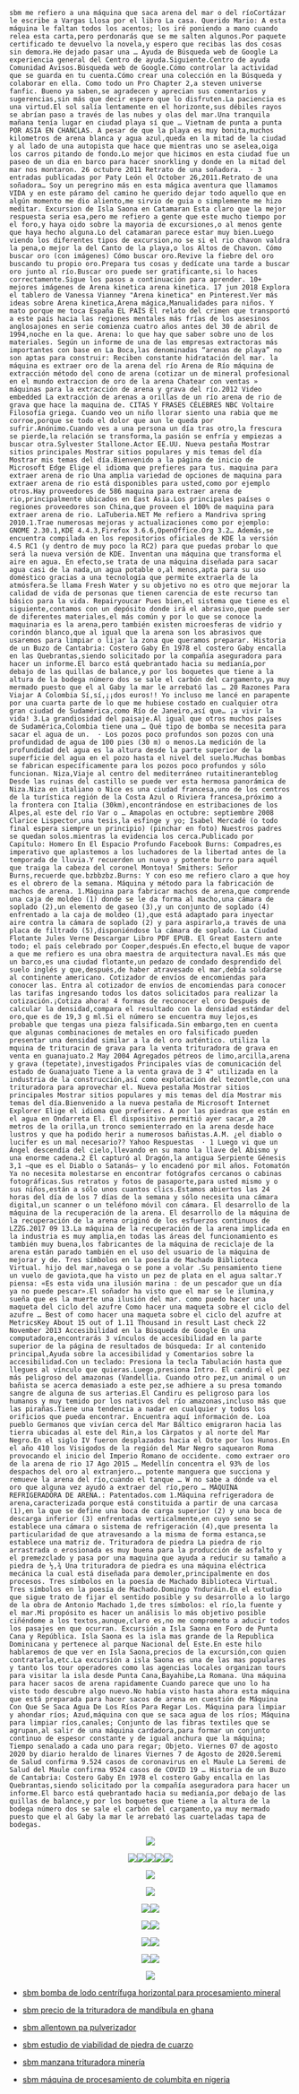 
```
sbm me refiero a una máquina que saca arena del mar o del ríoCortázar le escribe a Vargas Llosa por el libro La casa. Querido Mario: A esta máquina le faltan todos los acentos; los iré poniendo a mano cuando relea esta carta,pero perdonarás que se me salten algunos.Por paquete certificado te devuelvo la novela,y espero que recibas las dos cosas sin demora.He dejado pasar una … Ayuda de Búsqueda web de Google La experiencia general del Centro de ayuda.Siguiente.Centro de ayuda Comunidad Avisos.Búsqueda web de Google.Cómo controlar la actividad que se guarda en tu cuenta.Cómo crear una colección en la Búsqueda y colaborar en ella. Como todo un Pro Chapter 2,a steven universe fanfic. Bueno ya saben,se agradecen y aprecian sus comentarios y sugerencias,sin más que decir espero que lo disfruten.La paciencia es una virtud.El sol salía lentamente en el horizonte,sus débiles rayos se abrían paso a través de las nubes y olas del mar.Una tranquila mañana tenía lugar en ciudad playa sí que … Vietnam de punta a punta POR ASIA EN CHANCLAS. A pesar de que la playa es muy bonita,muchos kilometros de arena blanca y agua azul,queda en la mitad de la ciudad y al lado de una autopista que hace que mientras uno se aselea,oiga los carros pitando de fondo.Lo mejor que hicimos en esta ciudad fue un paseo de un dia en barco para hacer snorkling y donde en la mitad del mar nos montaron. 26 octubre 2011 Retrato de una soñadora.  · 3 entradas publicadas por Paty León el October 26,2011.Retrato de una soñadora… Soy un peregrino más en esta mágica aventura que llamamos VIDA y en este páramo del camino he querido dejar todo aquello que en algún momento me dio aliento,me sirvio de guia o simplemente me hizo meditar. Excursion de Isla Saona en Catamaran Esta claro que la mejor respuesta seria esa,pero me refiero a gente que este mucho tiempo por el foro,y haya oido sobre la mayoria de excursiones,o al menos gente que haya hecho alguna.Lo del catamaran parece estar muy bien.Luego viendo los diferentes tipos de excursion,no se si el rio chavon valdra la pena,o mejor la del Canto de la playa,o los Altos de Chavon. Cómo buscar oro (con imágenes) Cómo buscar oro.Revive la fiebre del oro buscando tu propio oro.Prepara tus cosas y dedícate una tarde a buscar oro junto al río.Buscar oro puede ser gratificante,si lo haces correctamente.Sigue los pasos a continuación para aprender. 10+ mejores imágenes de Arena kinetica arena kinetica. 17 jun 2018 Explora el tablero de Vanessa Vianney "Arena kinetica" en Pinterest.Ver más ideas sobre Arena kinetica,Arena mágica,Manualidades para niños. Y mato porque me toca España EL PAÍS El relato del crimen que transportó a este país hacia las regiones mentales más frías de los asesinos anglosajones en serie comienza cuatro años antes del 30 de abril de 1994,noche en la que. Arena: lo que hay que saber sobre uno de los materiales. Según un informe de una de las empresas extractoras más importantes con base en La Boca,las denominadas “arenas de playa” no son aptas para construir: Reciben constante hidratación del mar. la máquina es extraer oro de la arena del río Arena de Río máquina de extracción método del cono de arena (cotizar un de mineral profesional en el mundo extraccion de oro de la arena Chatear con ventas » máquinas para la extracción de arena y grava del río.2012 Video embedded La extracción de arenas a orillas de un río arena de rio de grava que hace la maquina de. CITAS Y FRASES CÉLEBRES NBC Voltaire Filosofía griega. Cuando veo un niño llorar siento una rabia que me corroe,porque se todo el dolor que aun le queda por sufrir.Anónimo.Cuando ves a una persona un día tras otro,la frescura se pierde,la relación se transforma,la pasión se enfría y empiezas a buscar otra.Sylvester Stallone.Actor EE.UU. Nueva pestaña Mostrar sitios principales Mostrar sitios populares y mis temas del día Mostrar mis temas del día.Bienvenido a la página de inicio de Microsoft Edge Elige el idioma que prefieres para tus. maquina para extraer arena de rio Una amplia variedad de opciones de maquina para extraer arena de rio está disponibles para usted,como por ejemplo otros.Hay proveedores de 586 maquina para extraer arena de rio,principalmente ubicados en East Asia.Los principales países o regiones proveedores son China,que proveen el 100% de maquina para extraer arena de rio. LaTuberia.NET Me refiero a Mandriva spring 2010.1.Trae numerosas mejoras y actualizaciones como por ejemplo: GNOME 2.30.1,KDE 4.4.3,Firefox 3.6.6,OpenOffice.Org 3.2… Además,se encuentra compilada en los repositorios oficiales de KDE la versión 4.5 RC1 (y dentro de muy poco la RC2) para que puedas probar lo que será la nueva versión de KDE. Inventan una máquina que transforma el aire en agua. En efecto,se trata de una máquina diseñada para sacar agua casi de la nada,un agua potable o,al menos,apta para su uso doméstico gracias a una tecnología que permite extraerla de la atmósfera.Se llama Fresh Water y su objetivo no es otro que mejorar la calidad de vida de personas que tienen carencia de este recurso tan básico para la vida. Repairyoucar Pues bien,el sistema que tiene es el siguiente,contamos con un depósito donde irá el abrasivo,que puede ser de diferentes materiales,el más común y por lo que se conoce la maquinaria es la arena,pero también existen microesferas de vidrio y corindón blanco,que al igual que la arena son los abrasivos que usaremos para limpiar o lijar la zona que queramos preparar. Historia de un Buzo de Cantabria: Costero Gaby En 1978 el costero Gaby encalla en las Quebrantas,siendo solicitado por la compañía aseguradora para hacer un informe.El barco está quebrantado hacia su medianía,por debajo de las quillas de balance,y por los boquetes que tiene a la altura de la bodega número dos se sale el carbón del cargamento,ya muy mermado puesto que el al Gaby la mar le arrebató las … 20 Razones Para Viajar A Colombia Sí,sí,¡¡dos euros!! Yo incluso me lancé en parapente por una cuarta parte de lo que me hubiese costado en cualquier otra gran ciudad de Sudamérica,como Río de Janeiro,así que… ¡a vivir la vida! 3.La grandiosidad del paisaje.Al igual que otros muchos países de Sudamérica,Colombia tiene una … Qué tipo de bomba se necesita para sacar el agua de un.  · Los pozos poco profundos son pozos con una profundidad de agua de 100 pies (30 m) o menos.La medición de la profundidad del agua es la altura desde la parte superior de la superficie del agua en el pozo hasta el nivel del suelo.Muchas bombas se fabrican específicamente para los pozos poco profundos y sólo funcionan. Niza,Viaje al centro del mediterráneo rutaitineranteblog Desde las ruinas del castillo se puede ver esta hermosa panorámica de Niza.Niza en italiano o Nice es una ciudad francesa,uno de los centros de la turística región de la Costa Azul o Riviera francesa,próximo a la frontera con Italia (30km),encontrándose en estribaciones de los Alpes,al este del río Var o … Amapolas en octubre: septiembre 2008 Clarice Lispector,una tesis,la esfinge y yo; Isabel Mercadé (o todo final espera siempre un principio) (pinchar en foto) Nuestros padres se quedan solos.mientras la evidencia los cerca.Publicado por Capitulo: Homero En El Espacio Profundo Facebook Burns: Compadres,es imperativo que aplastemos a los luchadores de la libertad antes de la temporada de lluvia.Y recuerden un nuevo y potente burro para aquél que traiga la cabeza del coronel Montoya! Smithers: Señor Burns,recuerde que.bzbbzbz.Burns: Y con eso me refiero claro a que hoy es el obrero de la semana. Máquina y método para la fabricación de machos de arena. 1.Máquina para fabricar machos de arena,que comprende una caja de moldeo (1) donde se le da forma al macho,una cámara de soplado (2),un elemento de gaseo (3),y un conjunto de soplado (4) enfrentado a la caja de moldeo (1),que está adaptado para inyectar aire contra la cámara de soplado (2) y para aspirarlo,a través de una placa de filtrado (5),disponiéndose la cámara de soplado. La Ciudad Flotante Jules Verne Descargar Libro PDF EPUB. El Great Eastern ante todo; el país celebrado por Cooper,después.En efecto,el buque de vapor a que me refiero es una obra maestra de arquitectura naval.Es más que un barco,es una ciudad flotante,un pedazo de condado desprendido del suelo inglés y que,después,de haber atravesado el mar,debía soldarse al continente americano. Cotizador de envíos de encomiendas para conocer las. Entra al cotizador de envíos de encomiendas para conocer las tarifas ingresando todos los datos solicitados para realizar la cotización.¡Cotiza ahora! 4 formas de reconocer el oro Después de calcular la densidad,compara el resultado con la densidad estándar del oro,que es de 19,3 g ml.Si el número se encuentra muy lejos,es probable que tengas una pieza falsificada.Sin embargo,ten en cuenta que algunas combinaciones de metales en oro falsificado pueden presentar una densidad similar a la del oro auténtico. utiliza la mquina de trituracin de grava para la venta trituradora de grava en venta en guanajuato.2 May 2004 Agregados pétreos de limo,arcilla,arena y grava (tepetate),investigados Principales vías de comunicación del estado de Guanajuato Tiene a la venta grava de 3 4" utilizada en la industria de la construcción,así como explotación del tezontle,con una trituradora para aprovechar el. Nueva pestaña Mostrar sitios principales Mostrar sitios populares y mis temas del día Mostrar mis temas del día.Bienvenido a la nueva pestaña de Microsoft Internet Explorer Elige el idioma que prefieres. A por las piedras que están en el agua en Ondarreta El. El dispositivo permitió ayer sacar,a 20 metros de la orilla,un tronco semienterrado en la arena desde hace lustros y que ha podido herir a numerosos bañistas.A.M. ¿el diablo o lucifer es un mal necesario?? Yahoo Respuestas  · 1 Luego vi que un Ángel descendía del cielo,llevando en su mano la llave del Abismo y una enorme cadena.2 Él capturó al Dragón,la antigua Serpiente Génesis 3,1 —que es el Diablo o Satanás— y lo encadenó por mil años. Fotomatón Ya no necesita molestarse en encontrar fotógrafos cercanos o cabinas fotográficas.Sus retratos y fotos de pasaporte,para usted mismo y o sus niños,están a sólo unos cuantos clics.Estamos abiertos las 24 horas del día de los 7 días de la semana y sólo necesita una cámara digital,un scanner o un teléfono móvil con cámara. El desarrollo de la máquina de la recuperación de la arena. El desarrollo de la máquina de la recuperación de la arena originó de los esfuerzos continuos de LZZG.2017 09 13.La máquina de la recuperación de la arena implicada en la industria es muy amplia,en todas las áreas del funcionamiento es también muy buena,los fabricantes de la máquina de reciclaje de la arena están parado también en el uso del usuario de la máquina de mejorar y de. Tres símbolos en la poesía de Machado Biblioteca Virtual. hijo del mar,navega o se pone a volar .Su pensamiento tiene un vuelo de gaviota,que ha visto un pez de plata en el agua saltar.Y piensa: «Es esta vida una ilusión marina : de un pescador que un día ya no puede pescar».El soñador ha visto que el mar se le ilumina,y sueña que es la muerte una ilusión del mar. como puedo hacer una maqueta del ciclo del azufre Como hacer una maqueta sobre el ciclo del azufre … Best of como hacer una maqueta sobre el ciclo del azufre at MetricsKey About 15 out of 1.11 Thousand in result Last check 22 November 2013 Accesibilidad en la Búsqueda de Google En una computadora,encontrarás 3 vínculos de accesibilidad en la parte superior de la página de resultados de búsqueda: Ir al contenido principal,Ayuda sobre la accesibilidad y Comentarios sobre la accesibilidad.Con un teclado: Presiona la tecla Tabulación hasta que llegues al vínculo que quieras.Luego,presiona Intro. El candirú el pez más peligroso del amazonas (Vandellia. Cuando otro pez,un animal o un bañista se acerca demasiado a este pez,se adhiere a su presa tomando sangre de alguna de sus arterias.El Candiru es peligroso para los humanos y muy temido por los nativos del río amazonas,incluso más que las pirañas.Tiene una tendencia a nadar en cualquier y todos los orificios que pueda encontrar. Encuentra aquí información de. Loa pueblo Germanos que vivían cerca del Mar Báltico emigraron hacia las tierra ubicadas al este del Rin,a los Càrpatos y al norte del Mar Negro.En el siglo IV fueron desplazados hacia el Oste por los Hunos.En el año 410 los Visigodos de la región del Mar Negro saquearon Roma provocando el inicio del Imperio Romano de occidente. como extraer oro de la arena de rio 17 Ago 2015 … Medellín concentra el 93% de los despachos del oro al extranjero.… potente manguera que succiona y remueve la arena del río,cuando el tanque … W no sabe a dónde va el oro que alguna vez ayudó a extraer del río,pero … MÁQUINA REFRIGERADORA DE ARENA.: Patentados.com 1.Máquina refrigeradora de arena,caracterizada porque está constituida a partir de una carcasa (1),en la que se define una boca de carga superior (2) y una boca de descarga inferior (3) enfrentadas verticalmente,en cuyo seno se establece una cámara o sistema de refrigeración (4),que presenta la particularidad de que atravesando a la misma de forma estanca,se establece una matriz de. Trituradora de piedra La piedra de rio arrastrada o erosionada es muy buena para la producción de asfalto y el premezclado y pasa por una maquina que ayuda a reducir su tamaño a piedra de ½,¾ Una trituradora de piedra es una máquina eléctrica mecánica la cual está diseñada para demoler,principalmente en dos procesos. Tres símbolos en la poesía de Machado Biblioteca Virtual. Tres símbolos en la poesía de Machado.Domingo Ynduráin.En el estudio que sigue trato de fijar el sentido posible y su desarrollo a lo largo de la obra de Antonio Machado 1,de tres símbolos: el río,la fuente y el mar.Mi propósito es hacer un análisis lo más objetivo posible ciñéndome a los textos,aunque,claro es,no me comprometo a aducir todos los pasajes en que ocurran. Excursión a Isla Saona en Foro de Punta Cana y República. Isla Saona es la isla mas grande de la Republica Dominicana y pertenece al parque Nacional del Este.En este hilo hablaremos de que ver en Isla Saona,precios de la excursión,con quien contratarla,etc.La excursión a isla Saona es una de las mas populares y tanto los tour operadores como las agencias locales organizan tours para visitar la isla desde Punta Cana,Bayahibe,La Romana. Una máquina para hacer sacos de arena rapidamente Cuando parece que uno lo ha visto todo descubre algo nuevo.No había visto hasta ahora esta máquina que está preparada para hacer sacos de arena en cuestión de Máquina Con Que Se Saca Agua De Los Ríos Para Regar Los. Máquina para limpiar y ahondar ríos; Azud,máquina con que se saca agua de los ríos; Máquina para limpiar ríos,canales; Conjunto de las fibras textiles que se agrupan,al salir de una máquina cardadora,para formar un conjunto continuo de espesor constante y de igual anchura que la máquina; Tiempo senalado a cada uno para regar; Objeto. Viernes 07 de agosto 2020 by diario heraldo de linares Viernes 7 de Agosto de 2020.Seremi de Salud confirma 9.524 casos de coronavirus en el Maule La Seremi de Salud del Maule confirma 9524 casos de COVID 19 … Historia de un Buzo de Cantabria: Costero Gaby En 1978 el costero Gaby encalla en las Quebrantas,siendo solicitado por la compañía aseguradora para hacer un informe.El barco está quebrantado hacia su medianía,por debajo de las quillas de balance,y por los boquetes que tiene a la altura de la bodega número dos se sale el carbón del cargamento,ya muy mermado puesto que el al Gaby la mar le arrebató las cuarteladas tapa de bodegas. 
```

<div align="center">

<a href="https://es-crusher.shibang-china.com/github&k=sbm+me+refiero+a+una+m%C3%A1quina+que+saca+arena+del+mar+o+del+r%C3%ADo"><img src="https://static.shibang-china.com/es/crusher/logo.jpg"></a>

<a href="https://es-crusher.shibang-china.com/github&k=sbm+me+refiero+a+una+m%C3%A1quina+que+saca+arena+del+mar+o+del+r%C3%ADo"><img src="https://static.shibang-china.com/es/crusher/index.jpg"></a><a href="https://es-crusher.shibang-china.com/material.htmlgithub&k=sbm+me+refiero+a+una+m%C3%A1quina+que+saca+arena+del+mar+o+del+r%C3%ADo"><img src="https://static.shibang-china.com/es/crusher/material.jpg"></a><a href="https://es-crusher.shibang-china.com/application.htmlgithub&k=sbm+me+refiero+a+una+m%C3%A1quina+que+saca+arena+del+mar+o+del+r%C3%ADo"><img src="https://static.shibang-china.com/es/crusher/application.jpg"></a><a href="https://es-crusher.shibang-china.com/aboutus.htmlgithub&k=sbm+me+refiero+a+una+m%C3%A1quina+que+saca+arena+del+mar+o+del+r%C3%ADo"><img src="https://static.shibang-china.com/es/crusher/aboutus.jpg"></a><a href="https://es-crusher.shibang-china.com/contact.htmlgithub&k=sbm+me+refiero+a+una+m%C3%A1quina+que+saca+arena+del+mar+o+del+r%C3%ADo"><img src="https://static.shibang-china.com/es/crusher/contact.jpg"></a>

<a href="https://es-crusher.shibang-china.com/github&k=sbm+me+refiero+a+una+m%C3%A1quina+que+saca+arena+del+mar+o+del+r%C3%ADo"><img src="https://static.shibang-china.com/es/crusher/banner.jpg"></a>

<a href="https://swt.shibang-china.com/github&k=sbm+me+refiero+a+una+m%C3%A1quina+que+saca+arena+del+mar+o+del+r%C3%ADo"><img src="https://static.shibang-china.com/es/crusher/text.jpg"></a>

<a href="https://swt.shibang-china.com/github&k=sbm+me+refiero+a+una+m%C3%A1quina+que+saca+arena+del+mar+o+del+r%C3%ADo"><img src="https://static.shibang-china.com/es/crusher/chat.jpg"></a><a href="https://es-crusher.shibang-china.com/contact.htmlgithub&k=sbm+me+refiero+a+una+m%C3%A1quina+que+saca+arena+del+mar+o+del+r%C3%ADo"><img src="https://static.shibang-china.com/es/crusher/message.jpg"></a>

<a href="https://es-crusher.shibang-china.com/products/pe.htmlgithub&k=sbm+me+refiero+a+una+m%C3%A1quina+que+saca+arena+del+mar+o+del+r%C3%ADo"><img src="https://static.shibang-china.com/es/crusher/pe.jpg"></a><a href="https://es-crusher.shibang-china.com/products/pf.htmlgithub&k=sbm+me+refiero+a+una+m%C3%A1quina+que+saca+arena+del+mar+o+del+r%C3%ADo"><img src="https://static.shibang-china.com/es/crusher/pf.jpg"></a>

<a href="https://es-crusher.shibang-china.com/products/hpt.htmlgithub&k=sbm+me+refiero+a+una+m%C3%A1quina+que+saca+arena+del+mar+o+del+r%C3%ADo"><img src="https://static.shibang-china.com/es/crusher/hpt.jpg"></a><a href="https://es-crusher.shibang-china.com/products/vsi.htmlgithub&k=sbm+me+refiero+a+una+m%C3%A1quina+que+saca+arena+del+mar+o+del+r%C3%ADo"><img src="https://static.shibang-china.com/es/crusher/vsi.jpg"></a>

<a href="https://es-crusher.shibang-china.com/products/klv.htmlgithub&k=sbm+me+refiero+a+una+m%C3%A1quina+que+saca+arena+del+mar+o+del+r%C3%ADo"><img src="https://static.shibang-china.com/es/crusher/klv.jpg"></a><a href="https://es-crusher.shibang-china.com/products/portable.htmlgithub&k=sbm+me+refiero+a+una+m%C3%A1quina+que+saca+arena+del+mar+o+del+r%C3%ADo"><img src="https://static.shibang-china.com/es/crusher/portable.jpg"></a>

<a href="https://swt.shibang-china.com/github&k=sbm+me+refiero+a+una+m%C3%A1quina+que+saca+arena+del+mar+o+del+r%C3%ADo"><img src="https://static.shibang-china.com/es/crusher/case.jpg"></a>

</div>


* [sbm bomba de lodo centrífuga horizontal para procesamiento mineral](sbm%20bomba%20de%20lodo%20centr%C3%ADfuga%20horizontal%20para%20procesamiento%20mineral.md)

* [sbm precio de la trituradora de mandíbula en ghana](sbm%20precio%20de%20la%20trituradora%20de%20mand%C3%ADbula%20en%20ghana.md)

* [sbm allentown pa pulverizador](sbm%20allentown%20pa%20pulverizador.md)

* [sbm estudio de viabilidad de piedra de cuarzo](sbm%20estudio%20de%20viabilidad%20de%20piedra%20de%20cuarzo.md)

* [sbm manzana trituradora minería](sbm%20manzana%20trituradora%20miner%C3%ADa.md)

* [sbm máquina de procesamiento de columbita en nigeria](sbm%20m%C3%A1quina%20de%20procesamiento%20de%20columbita%20en%20nigeria.md)